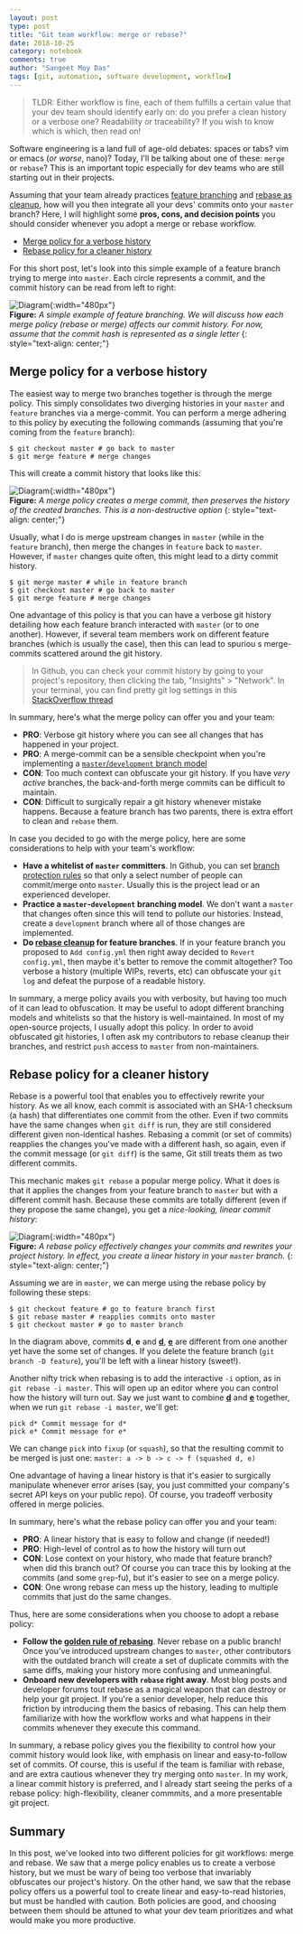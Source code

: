 ```yaml
---
layout: post
type: post
title: "Git team workflow: merge or rebase?"
date: 2018-10-25
category: notebook
comments: true
author: "Sangeet Moy Das"
tags: [git, automation, software development, workflow]
---
```


> TLDR: Either workflow is fine, each of them fulfills a certain value that
> your dev team should identify early on: do you prefer a clean history or a
> verbose one? Readability or traceability? If you wish to know which is which,
> then read on!

Software engineering is a land full of age-old debates: spaces or tabs? vim or
emacs (*or worse*, nano)? Today, I'll be talking about one of these: `merge` or
`rebase`? This is an important topic especially for dev teams who are still
starting out in their projects.

Assuming that your team already practices [feature
branching](https://www.atlassian.com/git/tutorials/comparing-workflows/feature-branch-workflow)
and [rebase as
cleanup](https://www.atlassian.com/git/tutorials/rewriting-history/git-rebase),
how will you then integrate all your devs' commits onto your `master` branch?
Here, I will highlight some **pros, cons, and decision points** you should
consider whenever you adopt a merge or rebase workflow.

- [Merge policy for a verbose history](#merge-policy-for-a-verbose-history)
- [Rebase policy for a cleaner history](#rebase-policy-for-a-cleaner-history)

For this short post, let's look into this simple example of a feature branch
trying to merge into `master`. Each circle represents a commit, and the commit
history can be read from left to right:


![Diagram](/assets/png/gitflow/feature-branch.png){:width="480px"}  
__Figure:__ _A simple example of feature branching. We will discuss how each
merge policy (rebase or merge) affects our commit history. For now, assume that
the commit hash is represented as a single letter_
{: style="text-align: center;"}

## Merge policy for a verbose history

The easiest way to merge two branches together is through the merge policy.
This simply consolidates two diverging histories in your `master` and
`feature` branches via a merge-commit. You can perform a merge adhering to 
this policy by executing the following commands (assuming that you're
coming from the `feature` branch):

```shell
$ git checkout master # go back to master
$ git merge feature # merge changes
```

This will create a commit history that looks like this:

![Diagram](/assets/png/gitflow/merge.png){:width="480px"}  
__Figure:__ _A merge policy creates a merge commit, then preserves the
history of the created branches. This is a non-destructive
option_
{: style="text-align: center;"}

Usually, what I do is merge upstream changes in `master` (while in the
`feature` branch), then merge the changes in `feature` back to `master`.
However, if `master` changes quite often, this might lead to a dirty commit
history. 

```shell
$ git merge master # while in feature branch
$ git checkout master # go back to master
$ git merge feature # merge changes
```

One advantage of this policy is that you can have a verbose git history
detailing how each feature branch interacted with `master` (or to one
another). However, if several team members work on different feature branches
(which is usually the case), then this can lead to spuriou s merge-commits
scattered around the git history. 

> In Github, you can check your commit history by going to your project's
> repository, then clicking the tab, "Insights" > "Network". In your terminal, you can find
> pretty git log settings in this [StackOverflow thread](https://stackoverflow.com/questions/1057564/pretty-git-branch-graphs)

In summary, here's what the merge policy can offer you and your team:
- **PRO**: Verbose git history where you can see all changes that has happened in your project.
- **PRO**: A merge-commit can be a sensible checkpoint when you're implementing
  a [`master`/`development` branch model](https://nvie.com/posts/a-successful-git-branching-model/#the-main-branches)
- **CON**: Too much context can obfuscate your git history. If you have *very
    active* branches, the back-and-forth merge commits can be difficult to
    maintain.
- **CON**: Difficult to surgically repair a git history whenever mistake
    happens. Because a feature branch has two parents, there is extra effort to
    clean and `rebase` them.

In case you decided to go with the merge policy, here are some considerations
to help with your team's workflow:
- **Have a whitelist of `master` committers**. In Github, you can set [branch
    protection rules](https://help.github.com/articles/configuring-protected-branches/)
    so that only a select number of people can commit/merge onto `master`.
    Usually this is the project lead or an experienced developer. 
- **Practice a `master`-`development` branching model**. We don't want a
    `master` that changes often since this will tend to pollute our histories.
    Instead, create a `development` branch where all of those changes are
    implemented.
- **Do [rebase cleanup](http://www.siliconfidential.com/articles/15-seconds-to-cleaner-git-history/) for feature branches**.
    If in your feature branch you proposed to `Add config.yml` then right away decided to
    `Revert config.yml`, then maybe it's better to remove the commit
    altogether? Too verbose a history (multiple WIPs, reverts, etc) can
    obfuscate your `git log` and defeat the purpose of a readable history. 

In summary, a merge policy avails you with verbosity, but having too much of it
can lead to obfuscation. It may be useful to adopt different branching models
and whitelists so that the history is well-maintained. In most of my
open-source projects, I usually adopt this policy. In order to avoid obfuscated
git histories, I often ask my contributors to rebase cleanup their branches,
and restrict `push` access to `master` from non-maintainers.

## Rebase policy for a cleaner history

Rebase is a powerful tool that enables you to effectively rewrite your history.
As we all know, each commit is associated with an SHA-1 checksum (a hash) that
differentiates one commit from the other. Even if two commits have the same
changes when `git diff` is run, they are still considered different given
non-identical hashes. Rebasing a commit (or set of commits) reapplies the
changes you've made with a different hash, so again, even if the commit message
(or `git diff`) is the same, Git still treats them as two different commits.

This mechanic makes `git rebase` a popular merge policy. What it does is that
it applies the changes from your feature branch to `master` but with a
different commit hash. Because these commits are totally different (even if
they propose the same change), you get a *nice-looking, linear commit history*:

![Diagram](/assets/png/gitflow/rebase.png){:width="480px"}  
__Figure:__ _A rebase policy effectively changes your commits and rewrites your
project history. In effect, you create a linear history in your `master`
branch._
{: style="text-align: center;"}

Assuming we are in `master`, we can merge using the rebase policy by following
these steps:

```shell
$ git checkout feature # go to feature branch first
$ git rebase master # reapplies commits onto master
$ git checkout master # go to master branch
```

In the diagram above, commits **d**, **e** and **<u>d</u>**, **<u>e</u>** are
different from one another yet have the some set of changes. If you delete the
feature branch (`git branch -D feature`), you'll be left with a linear history
(sweet!).

Another nifty trick when rebasing is to add the interactive `-i` option, as in
`git rebase -i master`. This will open up an editor where you can control how
the history will turn out. Say we just want to combine **<u>d</u>** and
**<u>e</u>** together, when we run `git rebase -i master`, we'll get:

```shell
pick d* Commit message for d*
pick e* Commit message for e*
```

We can change `pick` into `fixup` (or `squash`), so that the resulting commit
to be merged is just one: `master: a -> b -> c -> f (squashed d, e)`

One advantage of having a linear history is that it's easier to surgically
manipulate whenever error arises (say, you just committed your company's secret API
keys on your public repo). Of course, you tradeoff verbosity offered in merge
policies.

In summary, here's what the rebase policy can offer you and your team:
- **PRO**: A linear history that is easy to follow and change (if needed!)
- **PRO**: High-level of control as to how the history will turn out
- **CON**: Lose context on your history, who made that feature branch? when did
    this branch out? Of course you can trace this by looking at the commits
    (and some `grep`-fu), but it's easier to see on a merge policy.
- **CON**: One wrong rebase can mess up the history, leading to multiple
    commits that just do the same changes.

Thus, here are some considerations when you choose to adopt a rebase policy:

- **Follow the [golden rule of
  rebasing](https://www.atlassian.com/git/tutorials/merging-vs-rebasing#the-golden-rule-of-rebasing)**.
  Never rebase on a public branch! Once you've introduced upstream changes to
  `master`, other contributors with the outdated branch will create a set of
  duplicate commits with the same diffs, making your history more confusing and
  unmeaningful.
- **Onboard new developers with `rebase` right away**. Most blog posts and
    developer forums tout rebase as a magical weapon that can destroy or help
    your git project. If you're a senior developer, help reduce this friction
    by introducing them the basics of rebasing. This can help them familiarize
    with how the workflow works and what happens in their commits whenever they
    execute this command.

In summary, a rebase policy gives you the flexibility to control how your
commit history would look like, with emphasis on linear and easy-to-follow set
of commits. Of course, this is useful if the team is familiar with rebase, and
are extra cautious whenever they try merging onto `master`. In my work, a
linear commit history is preferred, and I already start seeing the perks of
a rebase policy: high-flexibility, cleaner commmits, and a more presentable git
project.

## Summary

In this post, we've looked into two different policies for git workflows: merge
and rebase. We saw that a merge policy enables us to create a verbose history,
but we must be wary of being too verbose that invariably obfuscates our
project's history. On the other hand, we saw that the rebase policy offers us a
powerful tool to create linear and easy-to-read histories, but must be handled
with caution. Both policies are good, and choosing between them should be
attuned to what your dev team prioritizes and what would make you more
productive.

